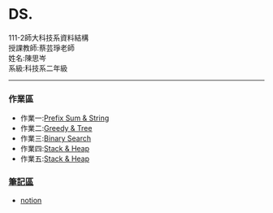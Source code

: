 # DS.
<div>111-2師大科技系資料結構</div>
<div>授課教師:蔡芸琤老師</div>
<div>姓名:陳思岑</div>
<div>系級:科技系二年級</div>

<hr></hr>

<h3>作業區</h3>
<ul>
  <li>作業一:<a href="https://www.youtube.com/watch?v=3p-NAOAY1M0">Prefix Sum & String</a></li>
  <li>作業二:<a href="https://youtu.be/6CdNHIYnR_8">Greedy & Tree</a></li>
  <li>作業三:<a href="https://youtu.be/_1UEYFkjw48">Binary Search</a></li>
  <li>作業四:<a href="https://youtu.be/nDzPtN-KaFs">Stack & Heap</a></li>
  <li>作業五:<a href="https://youtu.be/nDzPtN-KaFs">Stack & Heap</li>
</ul>

<h3>筆記區</h3>
<ul>
<li><a href="https://golden-flax-417.notion.site/cb2bc375d45d40f98ce7729c6e673095">notion</a></li>
</ul>
